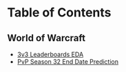 # Table of Contents
## World of Warcraft
* [3v3 Leaderboards EDA](https://github.com/trollmannen/Data-Science/blob/main/WoW-PvP-3v3-Leaderboards-EDA.ipynb)
* [PvP Season 32 End Date Prediction](https://github.com/trollmannen/Data-Science/blob/main/WoW-PvP-Season-32-End-Date-Prediction.ipynb)
